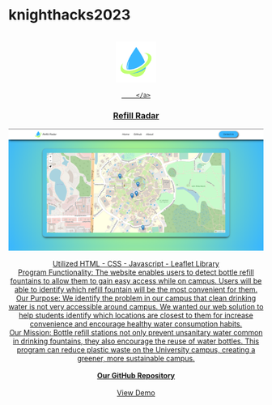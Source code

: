 # knighthacks2023
<a name = "Read Me-top"></a>

<br />
<div align="center">
    <a href="https://whitlockadam.github.io/knighthacks2023/index.html">
        <img src="images/Untitled_design__1_-removebg-preview.png" alt="Logo" width="80" height="80">
        
        </a>
<h3 align="center">Refill Radar</h3>
    <img src="images/demo image.png" alt="Website Example">
<p align="center">
    
Utilized HTML - CSS - Javascript - Leaflet Library <br/>
Program Functionality:
The website enables users to detect bottle refill fountains to allow them to gain easy access while on campus. Users will be able to identify which refill fountain will be the most convenient for them. <br/>
Our Purpose: 
We identify the problem in our campus that clean drinking water is not very accessible around campus. We wanted our web solution to help students identify which locations are closest to them for increase convenience and encourage healthy water consumption habits. <br/>
Our Mission: 
Bottle refill stations not only prevent unsanitary water common in drinking fountains, they also encourage the reuse of water bottles. This program can reduce plastic waste on the University campus, creating a greener, more sustainable campus. <br/>
    <br />
    <a href="https://github.com/WhitlockAdam/knighthacks2023"><strong>Our GitHub Repository</strong></a>
    <br />
    <br />
    <a href="https://whitlockadam.github.io/knighthacks2023/">View Demo</a>
    </p>
    </div>
